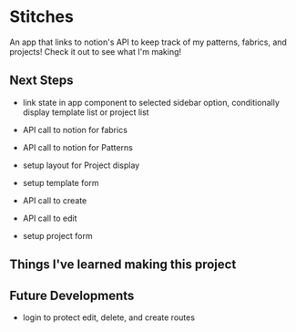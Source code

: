 # Stitches

An app that links to notion's API to keep track of my patterns, fabrics, and projects! Check it out to see what I'm making!

## Next Steps

- link state in app component to selected sidebar option, conditionally display template list or project list
- API call to notion for fabrics
- API call to notion for Patterns
- setup layout for Project display

- setup template form
- API call to create
- API call to edit
- setup project form

## Things I've learned making this project

## Future Developments

- login to protect edit, delete, and create routes
